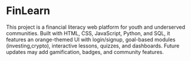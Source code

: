 # FinLearn
This project is a financial literacy web platform for youth and underserved communities. Built with HTML, CSS, JavaScript, Python, and SQL, it features an orange-themed UI with login/signup, goal-based modules (investing,crypto), interactive lessons, quizzes, and dashboards. Future updates may add gamification, badges, and community features.
